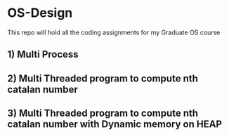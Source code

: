 # OS-Design
This repo will hold all the coding assignments for my Graduate OS course

## 1) Multi Process 
## 2) Multi Threaded program to compute nth catalan number
## 3) Multi Threaded program to compute nth catalan number with Dynamic memory on HEAP

